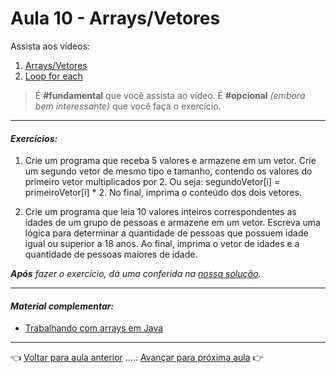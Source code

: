 # Aula 10 - Arrays/Vetores

Assista aos vídeos: 

  1. [Arrays/Vetores](https://www.youtube.com/embed/HxRb5KLofcI?start=27&end=1062)
  1. [Loop for each](https://www.youtube.com/embed/2ndBbnsqBXQ?start=7&end=701)

> É **#fundamental** que você assista ao vídeo. É **#opcional** _(embora bem interessante)_ que você faça o exercício.

---

#### _Exercícios:_

1. Crie um programa que receba 5 valores e armazene em um vetor. Crie um segundo vetor de mesmo tipo e tamanho, contendo os valores do primeiro vetor multiplicados por 2. Ou seja: segundoVetor[i] = primeiroVetor[i] * 2. No final, imprima o conteúdo dos dois vetores.

1. Crie um programa que leia 10 valores inteiros correspondentes as idades de um grupo de pessoas e armazene em um vetor. Escreva uma lógica para determinar a quantidade de pessoas que possuem idade igual ou superior a 18 anos. Ao final, imprima o vetor de idades e a quantidade de pessoas maiores de idade.

_**Após** fazer o exercício, dá uma conferida na [nossa solução](resolucao.md)._ 

---

#### _Material complementar:_

* [Trabalhando com arrays em Java](https://www.devmedia.com.br/trabalhando-com-arrays-em-java/25530)

---

👈 [Voltar para aula anterior](../aula09/aula.md) ..... [Avançar para próxima aula](../aula11/aula.md) 👉
